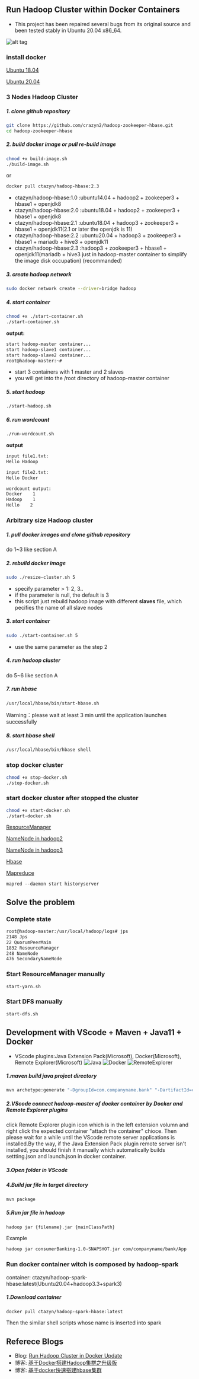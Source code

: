 ## Run Hadoop Cluster within Docker Containers
- This project has been repaired several bugs from its original source and been tested stably in Ubuntu 20.04 x86_64.



![alt tag](hadoop-cluster-docker.png)
### install docker

[Ubuntu 18.04](https://cloud.tencent.com/developer/article/1619824 "ubuntu 18.04")

[Ubuntu 20.04](https://zhuanlan.zhihu.com/p/142034323 "ubuntu 20.04")

### 3 Nodes Hadoop Cluster


##### 1. clone github repository

```bash
git clone https://github.com/crazyn2/hadoop-zookeeper-hbase.git
cd hadoop-zookeeper-hbase
```

##### 2. build docker image or pull re-build image

```bash
chmod +x build-image.sh
./build-image.sh
```
or
```bash
docker pull ctazyn/hadoop-hbase:2.3
```
- ctazyn/hadoop-hbase:1.0 :ubuntu14.04 + hadoop2 + zookeeper3 + hbase1 + openjdk8
- ctazyn/hadoop-hbase:2.0 :ubuntu18.04 + hadoop2 + zookeeper3 + hbase1 + openjdk8
- ctazyn/hadoop-hbase:2.1 :ubuntu18.04 + hadoop3 + zookeeper3 + hbase1 + openjdk11(2.1 or later the openjdk is 11)
- ctazyn/hadoop-hbase:2.2 :ubuntu20.04 + hadoop3 + zookeeper3 + hbase1 + mariadb + hive3 + openjdk11
- ctazyn/hadoop-hbase:2.3 :hadoop3 + zookeeper3 + hbase1 + openjdk11(mariadb + hive3 just in hadoop-master container to simplify the image disk occupation) (recommanded)
##### 3. create hadoop network

```bash
sudo docker network create --driver=bridge hadoop
```

##### 4. start container

```bash
chmod +x ./start-container.sh
./start-container.sh
```

**output:**

```bash
start hadoop-master container...
start hadoop-slave1 container...
start hadoop-slave2 container...
root@hadoop-master:~# 
```
- start 3 containers with 1 master and 2 slaves
- you will get into the /root directory of hadoop-master container

##### 5. start hadoop

```bash
./start-hadoop.sh
```

##### 6. run wordcount

```bash
./run-wordcount.sh
```

**output**

```bash
input file1.txt:
Hello Hadoop

input file2.txt:
Hello Docker

wordcount output:
Docker    1
Hadoop    1
Hello    2
```

### Arbitrary size Hadoop cluster

##### 1. pull docker images and clone github repository

do 1~3 like section A

##### 2. rebuild docker image

```bash
sudo ./resize-cluster.sh 5
```
- specify parameter > 1: 2, 3..
- if the parameter is null, the default is 3
- this script just rebuild hadoop image with different **slaves** file, which pecifies the name of all slave nodes


##### 3. start container

```bash
sudo ./start-container.sh 5
```
- use the same parameter as the step 2

##### 4. run hadoop cluster 

do 5~6 like section A

##### 7. run hbase
```bash
/usr/local/hbase/bin/start-hbase.sh
```
Warning：please wait at least 3 min until the application launches successfully


##### 8. start hbase shell
```bash
/usr/local/hbase/bin/hbase shell
``` 
### stop docker cluster
```bash
chmod +x stop-docker.sh
./stop-docker.sh
```
### start docker cluster after stopped the cluster
```bash
chmod +x start-docker.sh
./start-docker.sh

```
[ResourceManager](http://127.0.0.1:8088)

[NameNode in hadoop2](http://127.0.0.1:50700)

[NameNode in hadoop3](http://127.0.0.1:9870)

[Hbase](http://127.0.0.1:16010)

[Mapreduce](http://127.0.0.1:19888)
```
mapred --daemon start historyserver
```
## Solve the problem
### Complete state
```bash
root@hadoop-master:/usr/local/hadoop/logs# jps
2148 Jps
22 QuorumPeerMain
1832 ResourceManager
248 NameNode
476 SecondaryNameNode
```
### Start ResourceManager manually
```bash
start-yarn.sh
```
### Start DFS manually
```bash
start-dfs.sh
```
## Development with VScode + Maven + Java11 + Docker
- VScode plugins:Java Extension Pack(Microsoft), Docker(Microsoft), Remote Explorer(Microsoft)
![Java](MavenJava.png)
![Docker](Docker.png)
![RemoteExplorer](RemoteExplorer.png)
##### 1.maven build java project directory
```bash
mvn archetype:generate "-DgroupId=com.companyname.bank" "-DartifactId=consumerBanking" "-DarchetypeArtifactId=maven-archetype-quickstart" "-DinteractiveMode=false"
```
##### 2.VScode connect hadoop-master of docker container by Docker and Remote Explorer plugins
click Remote Explorer plugin icon which is in the left extension volumn and right click the expected container "attach the container" chioce.
Then please wait for a while until the VScode remote server applications is installed.By the way, if the Java Extension Pack plugin remote server isn't installed, you should finish it manually which automatically builds settting.json and launch.json in docker container.
##### 3.Open folder in VScode
##### 4.Build jar file in target directory
```bash
mvn package
```
##### 5.Run jar file in hadoop
```bash
hadoop jar {filename}.jar {mainClassPath}
```
Example
``` bash
hadoop jar consumerBanking-1.0-SNAPSHOT.jar com/companyname/bank/App
```
### Run docker container witch is composed by hadoop-spark
container: ctazyn/hadoop-spark-hbase:latest(Ubuntu20.04+hadoop3.3+spark3)
##### 1.Download container
```sh
docker pull ctazyn/hadoop-spark-hbase:latest
```
Then the similar shell scripts whose name is inserted into spark
## Referece Blogs
- Blog: [Run Hadoop Cluster in Docker Update](http://kiwenlau.com/2016/06/26/hadoop-cluster-docker-update-english/)
- 博客: [基于Docker搭建Hadoop集群之升级版](http://kiwenlau.com/2016/06/12/160612-hadoop-cluster-docker-update/)
- 博客: [基于docker快速搭建hbase集群](https://www.cnblogs.com/xiao987334176/p/13230925.html)